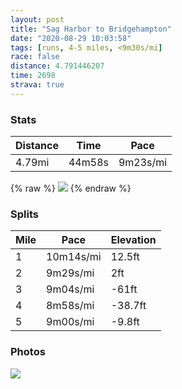 ```yaml
---
layout: post
title: "Sag Harbor to Bridgehampton"
date: "2020-08-29 10:03:58"
tags: [runs, 4-5 miles, <9m30s/mi]
race: false
distance: 4.791446207
time: 2698
strava: true
---
```


### Stats

| Distance | Time | Pace |
|----------|------|------|
|4.79mi|44m58s|9m23s/mi|

{% raw %}
<img src='https://maps.googleapis.com/maps/api/staticmap?maptype=roadmap&path=enc:k|ayFp|rxLJBZOf@KfAMf@QJQPEXOHA^[`A_@JKTKHGHHCFEC?C\U`@KXSNGf@Af@UbAs@TKb@_@P]VUHSNONY?IZY|@Sd@SJCJOXIj@_@^C`Ai@ZKHOLKf@Or@[h@O\?h@WlAO\IV@RDH?RFl@Bp@?ZEr@BNB\R\LLBN?b@Gj@Od@?HCRKZYPK\GTK^I^Uv@[`Am@\Kj@_@XWb@}@BUPo@He@N_@BWTi@JKd@Qf@Y`AgANMLCn@y@Ra@J]LSh@q@De@Xm@Fc@d@m@Z{@FGH}@LU@MN_@d@m@JWZ]BI?GSU_Aw@SUZHj@VbAl@NDn@y@f@e@b@q@BSkA{B}AiCCK?]Fi@JYNeAEi@CwARqBQoAc@yBQo@WmAm@sBc@_CSg@E[@IGm@Cu@DcAn@kFHoAL}@HiAGsDBCBQ@SIu@?[Dq@Im@AwAEa@FiAGyBDSBaAb@aBSUQC?BNP^NXE`@QpDiAb@O`@KXC|@[j@Kf@O^GTO\IJMb@OTEjA_@fBUh@?x@IpACd@Gh@Cx@MnBDnBAn@BnACP@dAG\@RAfANh@?hAh@^H`@F`@A`@Wr@iARg@n@eANe@dCoE`@a@n@aAVk@Le@h@kANQH]n@q@RYPa@nAwAPa@T]lA}AXUN_@V[l@q@Vg@n@eAf@s@p@g@`@cAPOVc@\a@hA_B`@Yb@c@j@u@TSn@kAr@}@d@y@HGZ[p@gA`@_@~CqEb@c@HSjBmC^o@XYT_@^]Rm@r@}ALe@TgBP}@r@wALk@Fs@DMH[^w@H_@Ls@Ae@@ETs@`@w@?Im@{@KSs@s@yAqBw@aBS}A?YIYIo@]_B@MT}@z@a@^Uz@]`Bc@zB{@lA]`@UJU?e@eAgDGEG?qB`Aq@Ta@D&key=AIzaSyC1MId7bFpkLXNAaYhBSTb8jLyiSqzbDtM&size=800x800&markers=color:yellow|label:S|40.97494,-72.35545&markers=color:green|label:F|40.93891000000004,-72.30501999999987'>
{% endraw %}

### Splits

| Mile | Pace | Elevation |
|------|------|-----------|
|1|10m14s/mi|12.5ft|
|2|9m29s/mi|2ft|
|3|9m04s/mi|-61ft|
|4|8m58s/mi|-38.7ft|
|5|9m00s/mi|-9.8ft|

### Photos
<img src='https://dgtzuqphqg23d.cloudfront.net/MfPeCVyI_hfsGK5l4UGENDshoVhzYewS3WUtL33821A-768x576.jpg'>
